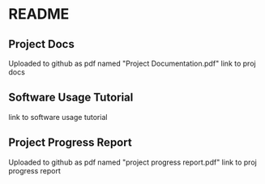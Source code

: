 # README

## Project Docs
Uploaded to github as pdf named "Project Documentation.pdf"
link to proj docs<br>

## Software Usage Tutorial
link to software usage tutorial<br>

## Project Progress Report
Uploaded to github as pdf named "project progress report.pdf"
link to proj progress report<br>
